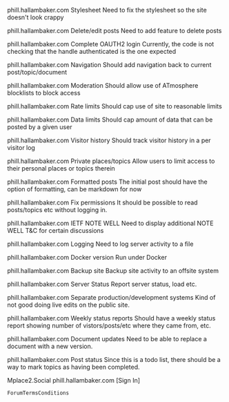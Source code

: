 ﻿
phill.hallambaker.com	Stylesheet
Need to fix the stylesheet so the site doesn't look crappy

phill.hallambaker.com	Delete/edit posts
Need to add feature to delete posts

phill.hallambaker.com	Complete OAUTH2 login
Currently, the code is not checking that the handle authenticated is the one expected

phill.hallambaker.com	Navigation
Should add navigation back to current post/topic/document

phill.hallambaker.com	Moderation
Should allow use of ATmosphere blocklists to block access

phill.hallambaker.com	Rate limits
Should cap use of site to reasonable limits

phill.hallambaker.com	Data limits
Should cap amount of data that can be posted by a given user

phill.hallambaker.com	Visitor history
Should track visitor history in a per visitor log

phill.hallambaker.com	Private places/topics
Allow users to limit access to their personal places or topics therein

phill.hallambaker.com	Formatted posts
The initial post should have the option of formatting, can be markdown for now

phill.hallambaker.com	Fix permissions
It should be possible to read posts/topics etc without logging in.

phill.hallambaker.com	IETF NOTE WELL
Need to display additional NOTE WELL T&C for certain discussions

phill.hallambaker.com	Logging
Need to log server activity to a file

phill.hallambaker.com	Docker version
Run under Docker

phill.hallambaker.com	Backup site
Backup site activity to an offsite system

phill.hallambaker.com	Server Status
Report server status, load etc.

phill.hallambaker.com	Separate production/development systems
Kind of not good doing live edits on the public site.

phill.hallambaker.com	Weekly status reports
Should have a weekly status report showing number of vistors/posts/etc where they came from, etc.

phill.hallambaker.com	Document updates
Need to be able to replace a document with a new version.

phill.hallambaker.com	Post status
Since this is a todo list, there should be a way to mark topics as having been completed.


Mplace2.Social
	phill.hallambaker.com  [Sign In]

	ForumTermsConditions